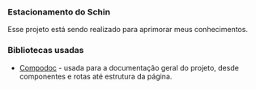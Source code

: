 ### Estacionamento do Schin
Esse projeto está sendo realizado para aprimorar meus conhecimentos.

### Bibliotecas usadas
- [Compodoc](https://compodoc.app/) - usada para a documentação geral do projeto, desde componentes e rotas até estrutura da página.
